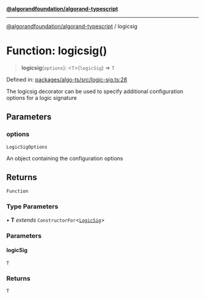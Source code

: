[**@algorandfoundation/algorand-typescript**](../README.md)

***

[@algorandfoundation/algorand-typescript](../README.md) / logicsig

# Function: logicsig()

> **logicsig**(`options`): \<`T`\>(`logicSig`) => `T`

Defined in: [packages/algo-ts/src/logic-sig.ts:28](https://github.com/algorandfoundation/puya-ts/blob/5bdb536fcbeffa6fe079b274d09cae785c8fb7b7/packages/algo-ts/src/logic-sig.ts#L28)

The logicsig decorator can be used to specify additional configuration options for a logic signature

## Parameters

### options

`LogicSigOptions`

An object containing the configuration options

## Returns

`Function`

### Type Parameters

• **T** *extends* `ConstructorFor`\<[`LogicSig`](../classes/LogicSig.md)\>

### Parameters

#### logicSig

`T`

### Returns

`T`
